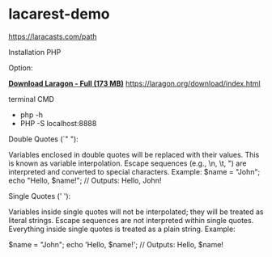 # lacarest-demo

https://laracasts.com/path

Installation PHP

Option:

**[Download Laragon - Full (173 MB)](https://github.com/leokhoa/laragon/releases/download/6.0.0/laragon-wamp.exe)**
https://laragon.org/download/index.html

terminal CMD

- php -h
- PHP -S localhost:8888


Double Quotes (`" "):

Variables enclosed in double quotes will be replaced with their values. This is known as variable interpolation.
Escape sequences (e.g., \n, \t, \") are interpreted and converted to special characters.
Example:
$name = "John";
echo "Hello, $name!"; // Outputs: Hello, John!


Single Quotes (' '):

Variables inside single quotes will not be interpolated; they will be treated as literal strings.
Escape sequences are not interpreted within single quotes. Everything inside single quotes is treated as a plain string.
Example:

$name = "John";
echo 'Hello, $name!'; // Outputs: Hello, $name!
